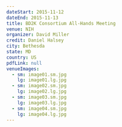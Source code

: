 ```yaml
---
dateStart: 2015-11-12
dateEnd: 2015-11-13
title: BD2K Consortium All-Hands Meeting
venue: NIH
organizer: David Miller
credit: Daniel Halsey
city: Bethesda
state: MD
country: US
pdfLink: null
venueImages:
  - sm: image01.sm.jpg
    lg: image01.lg.jpg
  - sm: image02.sm.jpg
    lg: image02.lg.jpg
  - sm: image03.sm.jpg
    lg: image03.lg.jpg
  - sm: image04.sm.jpg
    lg: image04.lg.jpg
---
```

